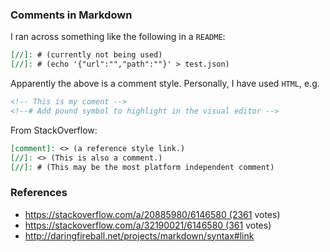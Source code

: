 ### Comments in Markdown  
I ran across something like the following in a `README`:  
```markdown  
[//]: # (currently not being used)  
[//]: # (echo '{"url":"","path":""}' > test.json)  
```  
Apparently the above is a comment style. Personally, I have used `HTML`, e.g.  
```html  
<!-- This is my coment -->  
<!--# Add pound symbol to highlight in the visual editor -->  
```  
From StackOverflow:  
```markdown  
[comment]: <> (a reference style link.)  
[//]: <> (This is also a comment.)  
[//]: # (This may be the most platform independent comment)  
```  
### References  
- https://stackoverflow.com/a/20885980/6146580 (2361 votes)  
- https://stackoverflow.com/a/32190021/6146580 (361 votes)  
- http://daringfireball.net/projects/markdown/syntax#link